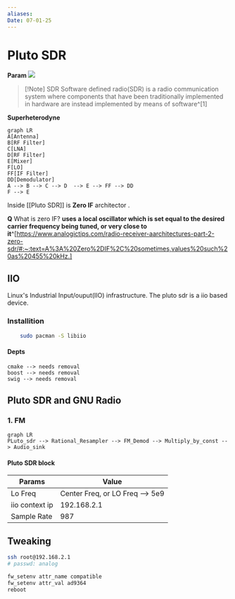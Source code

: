 ```yaml
---
aliases: 
Date: 07-01-25
---
```

# Pluto SDR
**Param**
![](https://wiki.gnuradio.org/images/7/76/Pluto_FM_fg.png)


>[!Note] SDR 
>Software defined radio(SDR) is a radio communication system where components that have been traditionally implemented in hardware are instead implemented by means of software^[1]

**Superheterodyne**

```mermaid
graph LR
A[Antenna] 
B[RF Filter]
C[LNA]
D[RF Filter]
E[Mixer]
F[LO]
FF[IF Filter]
DD[Demodulator]
A --> B --> C --> D  --> E --> FF --> DD
F --> E
```


Inside [[Pluto SDR]] is **Zero IF** architector .

**Q** What is zero IF? 
**uses a local oscillator which is set equal to the desired carrier frequency being tuned, or very close to it**^[https://www.analogictips.com/radio-receiver-aarchitectures-part-2-zero-sdr/#:~:text=A%3A%20Zero%2DIF%2C%20sometimes,values%20such%20as%20455%20kHz.]

## IIO 
Linux's Industrial Input/ouput(IIO) infrastructure. The pluto sdr is a iio based device. 
### Installition
```bash
	sudo pacman -S libiio
```

#### Depts
```
cmake --> needs removal
boost --> needs removal 
swig --> needs removal 
```


## Pluto SDR and GNU Radio 

### **1. FM**
```mermaid
graph LR 
PLuto_sdr --> Rational_Resampler --> FM_Demod --> Multiply_by_const --> Audio_sink
```

#### Pluto SDR block 

| Params         | Value                           |
| -------------- | ------------------------------- |
| Lo Freq        | Center Freq, or LO Freq --> 5e9 |
| iio context ip | 192.168.2.1                     |
| Sample Rate    | 987                             |



## Tweaking
```bash
ssh root@192.168.2.1
# passwd: analog 

fw_setenv attr_name compatible
fw_setenv attr_val ad9364
reboot
```